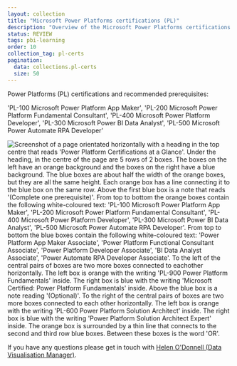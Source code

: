 ```yaml
---
layout: collection
title: "Microsoft Power Platforms certifications (PL)"
description: "Overview of the Microsoft Power Platforms certifications relevant to the NHSBSA"
status: REVIEW
tags: pbi-learning
order: 10
collection_tag: pl-certs
pagination:
  data: collections.pl-certs
  size: 50
---
```

Power Platforms (PL) certifications and recommended prerequisites:

'PL-100 Microsoft Power Platform App Maker', 'PL-200 Microsoft Power Platform Fundamental Consultant', 'PL-400 Microsoft Power Platform Developer', 'PL-300 Microsoft Power BI Data Analyst', 'PL-500 Microsoft Power Automate RPA Developer'

![Screenshot of a page orientated horizontally with a heading in the top centre that reads 'Power Platform Certifications at a Glance'. Under the heading, in the centre of the page are 5 rows of 2 boxes. The boxes on the left have an orange background and the boxes on the right have a blue background. The blue boxes are about half the width of the orange boxes, but they are all the same height. Each orange box has a line connecting it to the blue box on the same row. Above the first blue box is a note that reads '(Complete one prerequisite)'. From top to bottom the orange boxes contain the following white-coloured text: 'PL-100 Microsoft Power Platform App Maker', 'PL-200 Microsoft Power Platform Fundamental Consultant', 'PL-400 Microsoft Power Platform Developer', 'PL-300 Microsoft Power BI Data Analyst', 'PL-500 Microsoft Power Automate RPA Developer'. From top to bottom the blue boxes contain the following white-coloured text: 'Power Platform App Maker Associate', 'Power Platform Functional Consultant Associate', 'Power Platform Developer Associate', 'BI Data Analyst Associate', 'Power Automate RPA Developer Associate'. To the left of the central pairs of boxes are two more boxes connected to eachother horizontally. The left box is orange with the writing 'PL-900 Power Platform Fundamentals' inside. The right box is blue with the writing 'Microsoft Certified: Power Platform Fundamentals' inside. Above the blue box is a note reading '(Optional)'. To the right of the central pairs of boxes are two more boxes connected to each other horizontally. The left box is orange with the writing 'PL-600 Power Platform Solution Architect' inside. The right box is blue with the writing 'Power Platform Solution Architect Expert' inside. The orange box is surrounded by a thin line that connects to the second and third row blue boxes. Between these boxes is the word 'OR'.](../PL-certifications.png)

If you have any questions please get in touch with [Helen O'Donnell (Data Visualisation Manager)][email address].

[email address]: mailto:helen.odonnell@nhsbsa.nhs.uk